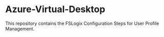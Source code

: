 # Azure-Virtual-Desktop

This repository contains the FSLogix Configuration Steps for User Profile Management.

